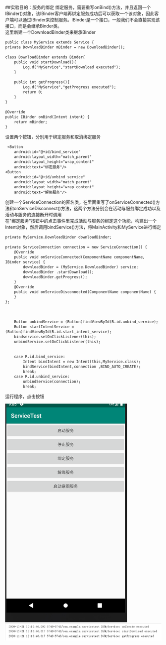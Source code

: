 ##实验目的：服务的绑定
绑定服务，需要重写onBind()方法，并且返回一个IBinder()对象，该IBinder客户端再绑定服务成功后可以获取一个该对象，因此客户端可以通过IBinder来控制服务。IBinder是一个接口，一般我们不会直接实现该接口，而是会继承Binder类。  
这里新建一个DownloadBinder类来继承Binder  

    public class MyService extends Service {
    private DownloadBinder mBinder = new DownloadBinder();

    class DownloadBinder extends Binder{
        public void startDownload(){
            Log.d("MyService","startDownload executed");
        }

        public int getProgress(){
            Log.d("MyService","getProgress executed");
            return 0;
        }
    }

    @Override
    public IBinder onBind(Intent intent) {
        return mBinder;
    }

设置两个按钮，分别用于绑定服务和取消绑定服务 
 
     <Button
        android:id="@+id/bind_service"
        android:layout_width="match_parent"
        android:layout_height="wrap_content"
        android:text="绑定服务"/>
    <Button
        android:id="@+id/unbind_service"
        android:layout_width="match_parent"
        android:layout_height="wrap_content"
        android:text="解绑服务"/>  


创建一个ServiceConnection的匿名类，在里面重写了onServiceConnected()方法和onServiceDisconnect()方法，这两个方法分别会在活动与服务绑定成功以及活动与服务的连接断开时调用  
在"绑定服务"按钮中的点击事件里完成活动与服务的绑定这个功能，构建出一个Intent对象，然后调用bindService()方法，将MainActivity和MyService进行绑定  
    
    private MyService.DownloadBinder downloadBinder;

    private ServiceConnection connection = new ServiceConnection() {
        @Override
        public void onServiceConnected(ComponentName componentName, IBinder service) {
            downloadBinder = (MyService.DownloadBinder) service;
            downloadBinder .startDownload();
            downloadBinder.getProgress();
        }
        @Override
        public void onServiceDisconnected(ComponentName componentName) {
        }
    };


  
        Button unbindService = (Button)findViewById(R.id.unbind_service);
        Button startIntentService =(Button)findViewById(R.id.start_intent_service);
        bindservice.setOnClickListener(this);
        unbindService.setOnClickListener(this);


        case R.id.bind_service:
            Intent bindIntent = new Intent(this,MyService.class);
            bindService(bindIntent,connection ,BIND_AUTO_CREATE);
            break;
        case R.id.unbind_service:
            unbindService(connection);
            break;

运行程序，点击按钮  

![界面](/ServiceTest/img/捕获4.PNG)  
![绑定服务](/ServiceTest/img/捕获2.PNG)  

